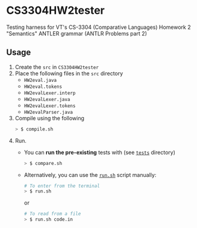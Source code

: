 # CS3304HW2tester
Testing harness for VT's CS-3304 (Comparative Languages) Homework 2 "Semantics" ANTLER grammar (ANTLR Problems part 2)

## Usage
1. Create the `src` in `CS3304HW2tester`
2. Place the following files in the `src` directory
    - `HW2eval.java`
    - `HW2eval.tokens`
    - `HW2evalLexer.interp`
    - `HW2evalLexer.java`
    - `HW2evalLexer.tokens`
    - `HW2evalParser.java`
3. Compile using the following
    ```bash
    > $ compile.sh
    ```
4. Run.
    -  You can **run the pre-existing** tests with (see [`tests`](https://github.com/andjf/CS3304HW2tester/tree/main/tests) directory)
        ```bash
        > $ compare.sh
        ```
    - Alternatively, you can use the [`run.sh`](https://github.com/andjf/CS3304HW2tester/tree/main/run.sh) script manually:
      ```bash
      # To enter from the terminal
      > $ run.sh
      ```
      or
      
      ```bash
      # To read from a file
      > $ run.sh code.in
      ```
